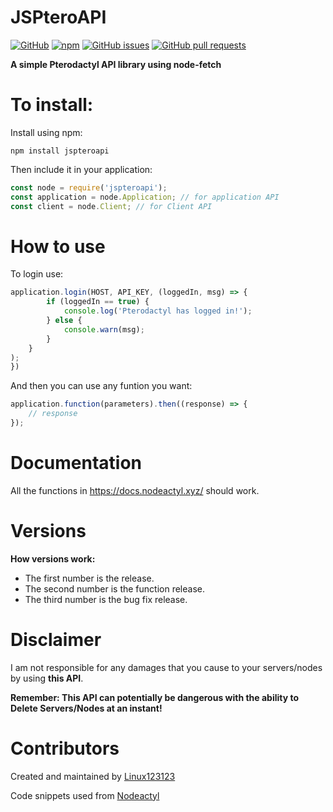 # JSPteroAPI

[![GitHub](https://img.shields.io/github/license/linux123123/jspteroapi)](https://github.com/Linux123123/JSPteroAPI/blob/main/LICENSE)
[![npm](https://img.shields.io/npm/v/jspteroapi)](https://www.npmjs.com/package/jspteroapi)
[![GitHub issues](https://img.shields.io/github/issues/linux123123/jspteroapi)](https://github.com/Linux123123/JSPteroAPI/issues)
[![GitHub pull requests](https://img.shields.io/github/issues-pr/linux123123/jspteroapi)](https://github.com/Linux123123/JSPteroAPI/pulls)

**A simple Pterodactyl API library using node-fetch**

# To install:

Install using npm:

```
npm install jspteroapi
```

Then include it in your application:

```javascript
const node = require('jspteroapi');
const application = node.Application; // for application API
const client = node.Client; // for Client API
```

# How to use

To login use:

```javascript
application.login(HOST, API_KEY, (loggedIn, msg) => {
        if (loggedIn == true) {
            console.log('Pterodactyl has logged in!');
        } else {
            console.warn(msg);
        }
    }
);
})
```

And then you can use any funtion you want:

```javascript
application.function(parameters).then((response) => {
    // response
});
```

# Documentation

All the functions in https://docs.nodeactyl.xyz/ should work.

# Versions

**How versions work:**

-   The first number is the release.
-   The second number is the function release.
-   The third number is the bug fix release.

# Disclaimer

I am not responsible for any damages that you cause to your servers/nodes by using **this API**.

**Remember: This API can potentially be dangerous with the ability to Delete Servers/Nodes at an instant!**

# Contributors

Created and maintained by [Linux123123](https://github.com/linux123123)

Code snippets used from [Nodeactyl](https://github.com/Burchard36/Nodeactyl)
